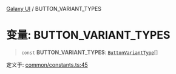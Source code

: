 [Galaxy UI](../index.md) / BUTTON\_VARIANT\_TYPES

# 变量: BUTTON\_VARIANT\_TYPES

> `const` **BUTTON\_VARIANT\_TYPES**: [`ButtonVariantType`](../type-aliases/ButtonVariantType.md)[]

定义于: [common/constants.ts:45](https://github.com/zhengxs2018/galaxy-vue/blob/e67881df0290492498b823acdc47b0e998577a46/packages/galaxy-ui/src/common/constants.ts#L45)

